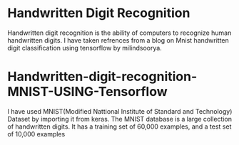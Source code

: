 
# Handwritten Digit Recognition
Handwritten digit recognition is the ability of computers to recognize human handwritten digits.
I have taken refrences from a blog on Mnist handwritten digit classification using tensorflow
by milindsoorya.



# Handwritten-digit-recognition-MNIST-USING-Tensorflow

I have used MNIST(Modified Nattional Institute of Standard and Technology) Dataset by importing it 
from keras. 
The MNIST database is a large collection of handwritten digits.
It has a training set of 60,000 examples, and a test set of 10,000 examples
